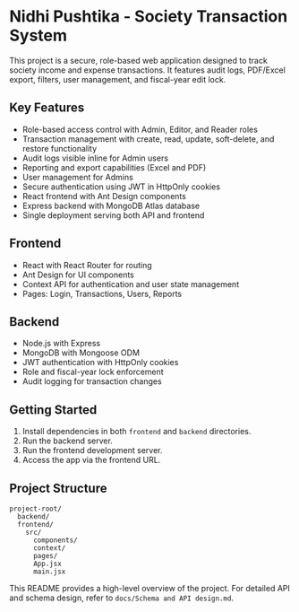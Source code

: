 # Nidhi Pushtika - Society Transaction System

This project is a secure, role-based web application designed to track society income and expense transactions. It features audit logs, PDF/Excel export, filters, user management, and fiscal-year edit lock.

## Key Features

- Role-based access control with Admin, Editor, and Reader roles
- Transaction management with create, read, update, soft-delete, and restore functionality
- Audit logs visible inline for Admin users
- Reporting and export capabilities (Excel and PDF)
- User management for Admins
- Secure authentication using JWT in HttpOnly cookies
- React frontend with Ant Design components
- Express backend with MongoDB Atlas database
- Single deployment serving both API and frontend

## Frontend

- React with React Router for routing
- Ant Design for UI components
- Context API for authentication and user state management
- Pages: Login, Transactions, Users, Reports

## Backend

- Node.js with Express
- MongoDB with Mongoose ODM
- JWT authentication with HttpOnly cookies
- Role and fiscal-year lock enforcement
- Audit logging for transaction changes

## Getting Started

1. Install dependencies in both `frontend` and `backend` directories.
2. Run the backend server.
3. Run the frontend development server.
4. Access the app via the frontend URL.

## Project Structure

```
project-root/
  backend/
  frontend/
    src/
      components/
      context/
      pages/
      App.jsx
      main.jsx
```

This README provides a high-level overview of the project. For detailed API and schema design, refer to `docs/Schema and API design.md`.

